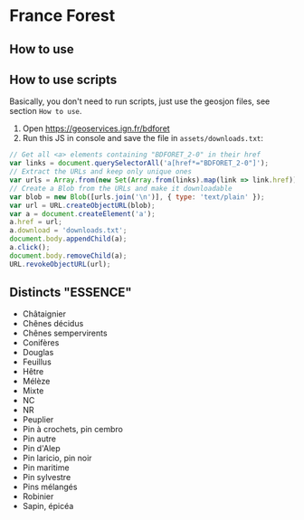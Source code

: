 # France Forest

## How to use

## How to use scripts

Basically, you don't need to run scripts, just use the geosjon files, see section `How to use`.

1. Open https://geoservices.ign.fr/bdforet
2. Run this JS in console and save the file in `assets/downloads.txt`:
````js
// Get all <a> elements containing "BDFORET_2-0" in their href
var links = document.querySelectorAll('a[href*="BDFORET_2-0"]');
// Extract the URLs and keep only unique ones
var urls = Array.from(new Set(Array.from(links).map(link => link.href)));
// Create a Blob from the URLs and make it downloadable
var blob = new Blob([urls.join('\n')], { type: 'text/plain' });
var url = URL.createObjectURL(blob);
var a = document.createElement('a');
a.href = url;
a.download = 'downloads.txt';
document.body.appendChild(a);
a.click();
document.body.removeChild(a);
URL.revokeObjectURL(url);
````

## Distincts "ESSENCE"

- Châtaignier
- Chênes décidus
- Chênes sempervirents
- Conifères
- Douglas
- Feuillus
- Hêtre
- Mélèze
- Mixte
- NC
- NR
- Peuplier
- Pin à crochets, pin cembro
- Pin autre
- Pin d'Alep
- Pin laricio, pin noir
- Pin maritime
- Pin sylvestre
- Pins mélangés
- Robinier
- Sapin, épicéa
